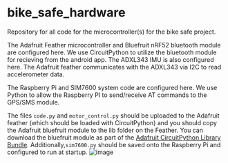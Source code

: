 # bike_safe_hardware
Repository for all code for the microcontroller(s) for the bike safe project.

The Adafruit Feather microcontroller and Bluefruit nRF52 bluetooth module are configured here. We use CircuitPython to utilize the bluetooth module for recieving from the android app. The ADXL343 IMU is also configured here. The Adafruit feather communicates with the ADXL343 via I2C to read accelerometer data.

The Raspberry Pi and SIM7600 system code are configured here. We use Python to allow the Raspberry PI to send/receive AT commands to the GPS/SMS module.

The files `code.py` and `motor_control.py` should be uploaded to the Adafruit feather (which should be loaded with CircuitPython) and you should copy the Adafruit bluefruit module to the lib folder on the Feather. You can download the bluefruit module as part of the [Adafruit CircuitPython Library Bundle](https://circuitpython.org/libraries). Additionally,`sim7600.py` should be saved onto the Raspberry Pi and configured to run at startup.
![image](https://user-images.githubusercontent.com/58480140/227580137-ba8b6314-44e6-488d-ac7f-6507bbde0c08.png)

